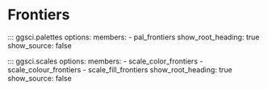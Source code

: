 # Frontiers

::: ggsci.palettes
    options:
      members:
        - pal_frontiers
      show_root_heading: true
      show_source: false

::: ggsci.scales
    options:
      members:
        - scale_color_frontiers
        - scale_colour_frontiers
        - scale_fill_frontiers
      show_root_heading: true
      show_source: false
